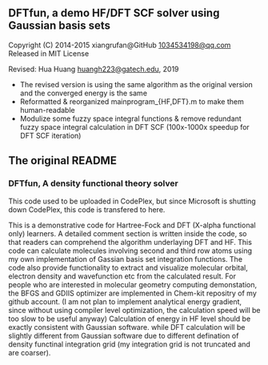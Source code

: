 ## DFTfun, a demo HF/DFT SCF solver using Gaussian basis sets

Copyright (C) 2014-2015 xiangrufan@GitHub <1034534198@qq.com>
Released in MIT License

Revised: Hua Huang <huangh223@gatech.edu>, 2019
* The revised version is using the same algorithm as the original version and the converged energy is the same
* Reformatted & reorganized mainprogram_{HF,DFT}.m to make them human-readable 
* Modulize some fuzzy space integral functions & remove redundant fuzzy space integral calculation in DFT SCF (100x-1000x speedup for DFT SCF iteration)

## The original README

### DFTfun, A density functional theory solver
This code used to be uploaded in CodePlex, but since Microsoft is shutting down CodePlex, this code is transfered to here.

This is a demonstrative code for Hartree-Fock and DFT (X-alpha functional only) learners. A detailed comment section is written inside the code, so that readers can comprehend the algorithm underlaying DFT and HF. 
This code can calculate molecules involving second and third row atoms using my own implementation of Gassian basis set integration functions. 
The code also provide functionality to extract and visualize molecular orbital, electron density and wavefunction etc from the calculated result. 
For people who are interested in molecular geometry computing demonstation, the BFGS and GDIIS optimizer are implemented in Chem-kit repositry of my github account. (I am not plan to implement analytical energy gradient, since without using compiler level optimization, the calculation speed will be too slow to be useful anyway)
Calculation of energy in HF level should be exactly consistent with Gaussian software. while DFT calculation will be slightly different from Gaussian software due to different defination of density functinal integration grid (my integration grid is not truncated and are coarser).

